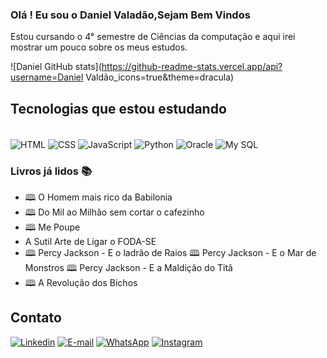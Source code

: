 
### Olá ! Eu sou o Daniel Valadão,Sejam Bem Vindos

<div text-align="justify">
    <p> 
   Estou cursando o 4° semestre de Ciências da computação e aqui irei mostrar um pouco sobre os meus estudos.
    </p>
</div>

![Daniel GitHub stats](https://github-readme-stats.vercel.app/api?username=Daniel Valdão_icons=true&theme=dracula)

## Tecnologias que estou estudando

<div style="display: inline block"><br/>
<img align="center" alt="HTML"src="https://img.shields.io/badge/HTML5-E34F26?  style=for-the-badge&logo=html5&logoColor=white">
<img align="center" alt="CSS"src="https://img.shields.io/badge/CSS3-1572B6?   style=for-the-badge&logo=css3&logoColor=white">
<img align="center"                             alt="JavaScript"src="https://img.shields.io/badge/JavaScript-F7DF1E?style=for-the-badge&logo=javascript&logoColor=black">
<img align="center" alt="Python"src="https://img.shields.io/badge/Python-14354C?style=for-the-badge&logo=python&logoColor=white">
<img align="center" alt="Oracle"src="https://img.shields.io/badge/Oracle-F80000?style=for-the-badge&logo=Oracle&logoColor=white">
<img align="center" alt="My SQL"src="https://img.shields.io/badge/MySQL-005C84?style=for-the-badge&logo=mysql&logoColor=white">
</div>




### Livros já lidos 📚
<div style="display: inline block" text-align:center;>
    <ul>
        <li>🕮 O Homem mais rico da Babilonia</li>
        <li>🕮 Do Mil ao Milhão sem cortar o cafezinho
        </li>
        <li>🕮 Me Poupe
        </li>
        <li> A Sutil Arte de Ligar o FODA-SE
        </li>
        <li>🕮 Percy Jackson - E o ladrão de Raios
        🕮 Percy Jackson - E o Mar de Monstros  
        🕮 Percy Jackson - E a Maldição do Titã
        </li>
        <li>🕮 A Revolução dos Bichos
    </ul>
</div>

## Contato 

[![Linkedin](https://img.shields.io/badge/LinkedIn-0077B5?style=for-the-badge&logo=linkedin&logoColor=white)](https://www.linkedin.com/in/daniel-valad%C3%A3o-168047146/)
[![E-mail](https://img.shields.io/badge/Gmail-D14836?style=for-the-badge&logo=gmail&logoColor=white)](danielfmz33@gmail.com)
[![WhatsApp](https://img.shields.io/badge/WhatsApp-25D366?style=for-the-badge&logo=whatsapp&logoColor=white)](https://wa.me/message/ACHGB2UE25H5E1)
[![Instagram](https://img.shields.io/badge/Instagram-E4405F?style=for-the-badge&logo=instagram&logoColor=white)](https://instagram.com/dann_valadao?igshid=MjEwN2IyYWYwYw==)

